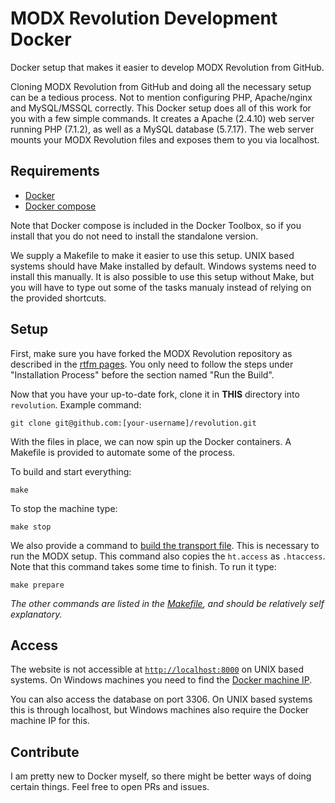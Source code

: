 # MODX Revolution Development Docker

Docker setup that makes it easier to develop MODX Revolution from GitHub. 

Cloning MODX Revolution from GitHub and doing all the necessary setup can be a tedious process. Not to mention configuring PHP, Apache/nginx and MySQL/MSSQL correctly. This Docker setup does all of this work for you with a few simple commands. It creates a Apache (2.4.10) web server running PHP (7.1.2), as well as a MySQL database (5.7.17). The web server mounts your MODX Revolution files and exposes them to you via localhost. 

## Requirements

- [Docker](https://www.docker.com/community-edition)
- [Docker compose](https://docs.docker.com/compose/install/)

Note that Docker compose is included in the Docker Toolbox, so if you install that you do not need to install the standalone version.

We supply a Makefile to make it easier to use this setup. UNIX based systems should have Make installed by default. Windows systems need to install this manually. It is also possible to use this setup without Make, but you will have to type out some of the tasks manualy instead of relying on the provided shortcuts.

## Setup

First, make sure you have forked the MODX Revolution repository as described in the [rtfm pages](https://docs.modx.com/revolution/2.x/getting-started/installation/git-installation#GitInstallation-GitLocation). You only need to follow the steps under "Installation Process" before the section named "Run the Build".
 
Now that you have your up-to-date fork, clone it in **THIS** directory into `revolution`. Example command:
 
```
git clone git@github.com:[your-username]/revolution.git
 ```

With the files in place, we can now spin up the Docker containers. A Makefile is provided to automate some of the process.

To build and start everything:

```
make
```

To stop the machine type:

```
make stop
```

We also provide a command to [build the transport file](https://docs.modx.com/revolution/2.x/getting-started/installation/git-installation#GitInstallation-RuntheBuild). This is necessary to run the MODX setup. This command also copies the `ht.access` as `.htaccess`. Note that this command takes some time to finish. To run it type:

```
make prepare
```

*The other commands are listed in the [Makefile](https://github.com/OptimusCrime/modx-development-docker/blob/master/Makefile), and should be relatively self explanatory.*

## Access

The website is not accessible at [`http://localhost:8000`](http://localhost:8000) on UNIX based systems. On Windows machines you need to find the [Docker machine IP](https://docs.docker.com/machine/reference/ip/).

You can also access the database on port 3306. On UNIX based systems this is through localhost, but Windows machines also require the Docker machine IP for this.

## Contribute

I am pretty new to Docker myself, so there might be better ways of doing certain things. Feel free to open PRs and issues.
